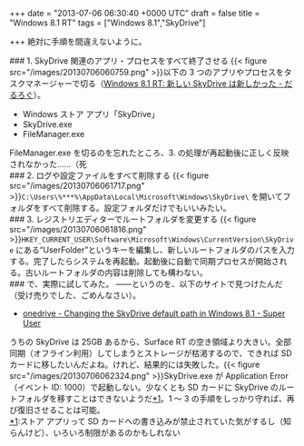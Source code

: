 
+++
date = "2013-07-06 06:30:40 +0000 UTC"
draft = false
title = "Windows 8.1 RT"
tags = ["Windows 8.1","SkyDrive"]

+++
絶対に手順を間違えないように。

<div class="section">
    ### 1. SkyDrive 関連のアプリ・プロセスをすべて終了させる
    {{< figure src="/images/20130706060759.png"  >}}以下の 3 つのアプリやプロセスをタスクマネージャーで切る（<a href="https://blog.daruyanagi.jp/entry/2013/07/05/202824">Windows 8.1 RT: 新しい SkyDrive は新しかった - だるろぐ</a>）。

<ul>
<li>Windows ストア アプリ「SkyDrive」</li>
<li>SkyDrive.exe</li>
<li>FileManager.exe</li>
</ul>FileManager.exe を切るのを忘れたところ、3. の処理が再起動後に正しく反映されなかった……（死

</div>
<div class="section">
    ### 2. ログや設定ファイルをすべて削除する
    {{< figure src="/images/20130706061717.png"  >}}<code>C:\Users\%***%\AppData\Local\Microsoft\Windows\SkyDrive\</code> を開いてフォルダをすべて削除する。設定フォルダだけでもいいみたい。

</div>
<div class="section">
    ### 3. レジストリエディターでルートフォルダを変更する
    {{< figure src="/images/20130706061816.png"  >}}<code>HKEY_CURRENT_USER\Software\Microsoft\Windows\CurrentVersion\SkyDrive</code> にある“UserFolder”というキーを編集し、新しいルートフォルダのパスを入力する。完了したらシステムを再起動。起動後に自動で同期プロセスが開始される。古いルートフォルダの内容は削除しても構わない。

</div>
<div class="section">
    ### で、実際に試してみた。
    ――というのを、以下のサイトで見つけたんだ（受け売りでした、ごめんなさい）。

<ul>
<li><a href="http://superuser.com/questions/612868/there-is-a-way-to-change-the-skydrive-default-path-in-windows-8-1">onedrive - Changing the SkyDrive default path in Windows 8.1 - Super User</a></li>
</ul>うちの SkyDrive は 25GB あるから、Surface RT の空き領域より大きい。全部同期（オフライン利用）してしまうとストレージが枯渇するので、できれば SD カードに移したいんだよね。けれど、結果的には失敗した。{{< figure src="/images/20130706062324.png"  >}}SkyDrive.exe が Application Error（イベント ID: 1000）で起動しない。少なくとも SD カードに SkyDrive のルートフォルダを移すことはできないようだ<a href="#f-e72ac028" name="fn-e72ac028" title="ストア アプリって SD カードへの書き込みが禁止されていた気がするし（知らんけど）、いろいろ制限があるのかもしれない">*1</a>。1 ～ 3 の手順をしっかり守れば、再び復旧させることは可能。

</div><div class="footnote">
<a href="#fn-e72ac028" name="f-e72ac028" class="footnote-number">*1</a><span class="footnote-delimiter">:</span><span class="footnote-text">ストア アプリって SD カードへの書き込みが禁止されていた気がするし（知らんけど）、いろいろ制限があるのかもしれない</span>
</div>


